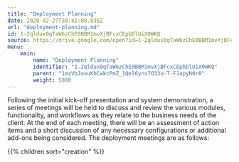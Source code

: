 ```yaml
---
title: "Deployment Planning"
date: 2020-02-27T20:41:08.035Z
url: "deployment-planning.md"
id: 1-2qldux0qTaW6zChE0BBM1mvXjBFcxCEpbDlUiX0WKQ
source: https://drive.google.com/open?id=1-2qldux0qTaW6zChE0BBM1mvXjBFcxCEpbDlUiX0WKQ
menu:
    main:
        name: "Deployment Planning"
        identifier: "1-2qldux0qTaW6zChE0BBM1mvXjBFcxCEpbDlUiX0WKQ"
        parent: "1ezVbJoouKbCwkcPmZ_1Qel6ynv7O33u-T-FJapyN0r8"
        weight: 5800
---
```

Following the initial kick-off presentation and system demonstration, a series of meetings will be held to discuss and review the various modules, functionality, and workflows as they relate to the business needs of the client. At the end of each meeting, there will be an assessment of action items and a short discussion of any necessary configurations or additional add-ons being considered. The deployment meetings are as follows:

{{% children sort="creation" %}}


